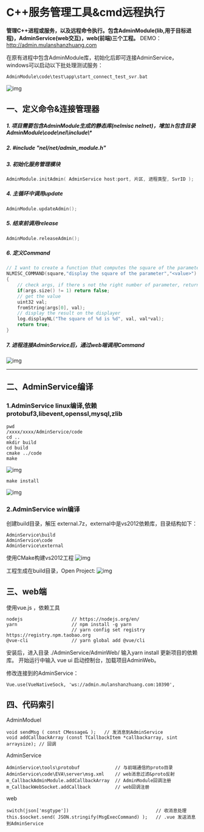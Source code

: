 # C++服务管理工具&cmd远程执行

**管理C++进程或服务，以及远程命令执行。包含AdminModule(lib,用于目标进程)，AdminService(web交互)，web(前端)三个工程。**
DEMO： http://admin.mulanshanzhuang.com

在原有进程中包含AdminModule库，初始化后即可连接AdminService，windows可以启动以下批处理测试服务：
```cpp
AdminModule\code\test\app\start_connect_test_svr.bat
```
![img](http://imgs.mulanshanzhuang.com/admin/admin_web_exec.jpg)


## 一、定义命令&连接管理器

##### 1. 项目需要包含AdminModule生成的静态库(nelmisc nelnet)，增加.h包含目录 AdminModule\code\nel\include\\*
##### 2. #include "nel/net/admin_module.h"
##### 3. 初始化服务管理模块
```cpp
AdminModule.initAdmin( AdminService host:port, 片区, 进程类型, SvrID );
```
##### 4. 主循环中调用update
```cpp
AdminModule.updateAdmin();
```
##### 5. 结束前调用release
```cpp
AdminModule.releaseAdmin();
```
##### 6. 定义Command
```cpp
// I want to create a function that computes the square of the parameter and display the result
NLMISC_COMMAND(square,"display the square of the parameter","<value>")
{
	// check args, if there s not the right number of parameter, return bad
	if(args.size() != 1) return false;
	// get the value
	uint32 val;
	fromString(args[0], val);
	// display the result on the displayer
	log.displayNL("The square of %d is %d", val, val*val);
	return true;
}
```
##### 7. 进程连接AdminService后，通过web端调用Command
![img](http://imgs.mulanshanzhuang.com/admin/admin_web_square.jpg)

---
## 二、AdminService编译
### 1.AdminService linux编译,依赖protobuf3,libevent,openssl,mysql,zlib
```shell
pwd
/xxxx/xxxx/AdminService/code
cd ..
mkdir build
cd build
cmake ../code
make
```
![img](http://imgs.mulanshanzhuang.com/admin/admin_serv_make.jpg)
```shell
make install
```
![img](http://imgs.mulanshanzhuang.com/admin/admin_serv_makeinstall.jpg)

### 2.AdminService win编译
创建build目录，解压 external.7z，external中是vs2012依赖库，目录结构如下：
```
AdminService\build
AdminService\code
AdminService\external
```
使用CMake构建vs2012工程
![img](http://imgs.mulanshanzhuang.com/admin/admin_serv_cmake.jpg)

工程生成在build目录，Open Project:
![img](http://imgs.mulanshanzhuang.com/admin/admin_serv_vs.jpg)
## 三、web端

使用vue.js ，依赖工具
```
nodejs                  // https://nodejs.org/en/
yarn                    // npm install -g yarn
                        // yarn config set registry https://registry.npm.taobao.org
@vue-cli                // yarn global add @vue/cli
```
安装后，进入目录 ./AdminService/AdminWeb/ 输入yarn install 更新项目的依赖库。
开始运行中输入 vue ui 启动控制台，加载项目AdminWeb。

修改连接到的AdminService：
```
Vue.use(VueNativeSock, 'ws://admin.mulanshanzhuang.com:10390',
```

## 四、代码索引

AdminModuel
```
void sendMsg ( const CMessage& );   // 发消息到AdminService
void addCallbackArray (const TCallbackItem *callbackarray, sint arraysize); // 回调
```

AdminService
```
AdminService\tools\protobuf             // 与前端通信的proto目录
AdminService\code\EVA\server\msg.xml    // web消息过滤&proto反射
m_CallbackAdminModule.addCallbackArray  // AdminModule回调注册
m_CallbackWebSocket.addCallback         // web回调注册
```

web
```
switch(json['msgtype'])                                // 收消息处理
this.$socket.send( JSON.stringify(MsgExecCommand) );   // .vue 发送消息到AdminService
```




